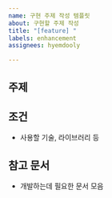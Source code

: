 ```yaml
---
name: 구현 주제 작성 템플릿
about: 구현할 주제 작성
title: "[feature] "
labels: enhancement
assignees: hyemdooly

---
```


## 주제


## 조건
- 사용할 기술, 라이브러리 등

## 참고 문서
- 개발하는데 필요한 문서 모음
